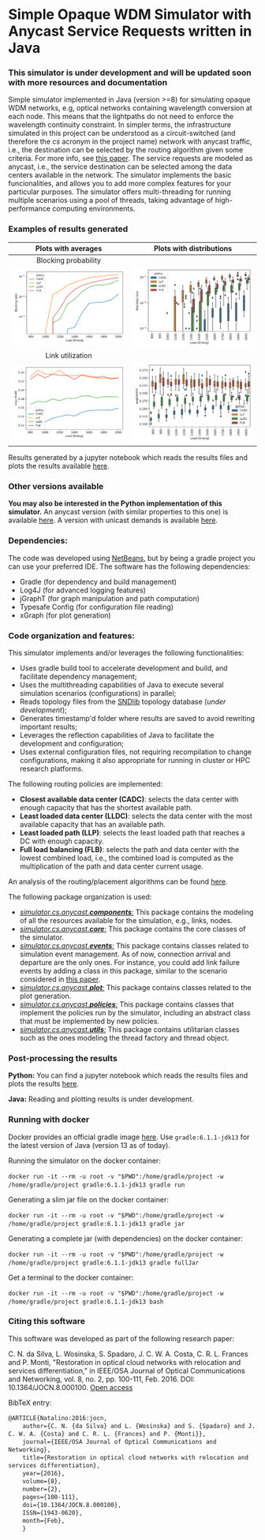 # Simple Opaque WDM Simulator with Anycast Service Requests written in Java

### This simulator is under development and will be updated soon with more resources and documentation

Simple simulator implemented in Java (version >=8) for simulating opaque WDM networks, e.g, optical networks containing wavelength conversion at each node.
This means that the lightpaths do not need to enforce the wavelength continuity constraint.
In simpler terms, the infrastructure simulated in this project can be understood as a circuit-switched (and therefore the *cs* acronym in the project name) network with anycast traffic, i.e., the destination can be selected by the routing algorithm given some criteria.
For more info, see [this paper](https://ieeexplore.ieee.org/abstract/document/767791).
The service requests are modeled as anycast, i.e., the service destination can be selected among the data centers available in the network.
The simulator implements the basic funcionalities, and allows you to add more complex features for your particular purposes.
The simulator offers multi-threading for running multiple scenarios using a pool of threads, taking advantage of high-performance computing environments.

### Examples of results generated

| Plots with averages | Plots with distributions |
| :---: | :---: |
| Blocking probability |
| ![Average blocking probability](resources/notebooks/images/blocking_ratio.svg) | ![Distribution of the blocking probability](resources/notebooks/images/box_blocking_ratio.svg) |
| Link utilization |
| ![Average link utilization](resources/notebooks/images/avgLinkUtil.svg) | ![Distribution of the link utilization](resources/notebooks/images/box_avgLinkUtil.svg) |

Results generated by a jupyter notebook which reads the results files and plots the results available [here](./resources/notebooks/python-generate-plots.ipynb).

### Other versions available

**You may also be interested in the Python implementation of this simulator.** An anycast version (with similar properties to this one) is available [here](https://github.com/carlosnatalino/python-simple-anycast-wdm-simulator). A version with unicast demands is available [here](https://github.com/carlosnatalino/python-simple-opaque-wdm-simulator). 

### Dependencies:

The code was developed using [NetBeans](https://netbeans.org/), but by being a gradle project you can use your preferred IDE. The software has the following dependencies:

- Gradle (for dependency and build management)
- Log4J (for advanced logging features)
- jGraphT (for graph manipulation and path computation)
- Typesafe Config (for configuration file reading)
- xGraph (for plot generation)

### Code organization and features:

This simulator implements and/or leverages the following functionalities:
- Uses gradle build tool to accelerate development and build, and facilitate dependency management;
- Uses the multithreading capabilities of Java to execute several simulation scenarios (configurations) in parallel;
- Reads topology files from the [SNDlib](http://sndlib.zib.de/) topology database (*under development*);
- Generates timestamp'd folder where results are saved to avoid rewriting important results;
- Leverages the reflection capabilities of Java to facilitate the development and configuration;
- Uses external configuration files, not requiring recompilation to change configurations, making it also appropriate for running in cluster or HPC research platforms.

The following routing policies are implemented:
- **Closest available data center (CADC)**: selects the data center with enough capacity that has the shortest available path.
- **Least loaded data center (LLDC)**: selects the data center with the most available capacity that has an available path.
- **Least loaded path (LLP)**: selects the least loaded path that reaches a DC with enough capacity.
- **Full load balancing (FLB)**: selects the path and data center with the lowest combined load, i.e., the combined load is computed as the multiplication of the path and data center current usage.

An analysis of the routing/placement algorithms can be found [here](https://ieeexplore.ieee.org/abstract/document/6294216).

The following package organization is used:
- [*simulator.cs.anycast.**components**:*](./src/main/java/simulator/cs/anycast/components) This package contains the modeling of all the resources available for the simulation, e.g., links, nodes.
- [*simulator.cs.anycast.**core**:*](./src/main/java/simulator/cs/anycast/core) This package contains the core classes of the simulator.
- [*simulator.cs.anycast.**events**:*](./src/main/java/simulator/cs/anycast/events) This package contains classes related to simulation event management. As of now, connection arrival and departure are the only ones. For instance, you could add link failure events by adding a class in this package, similar to the scenario considered in [this paper](#Citing-this-software).
- [*simulator.cs.anycast.**plot**:*](./src/main/java/simulator/cs/anycast/plot) This package contains classes related to the plot generation.
- [*simulator.cs.anycast.**policies**:*](./src/main/java/simulator/cs/anycast/policies) This package contains classes that implement the policies run by the simulator, including an abstract class that must be implemented by new policies.
- [*simulator.cs.anycast.**utils**:*](./src/main/java/simulator/cs/anycast/utils) This package contains utilitarian classes such as the ones modeling the thread factory and thread object.

### Post-processing the results

**Python:** You can find a jupyter notebook which reads the results files and plots the results [here](./resources/notebooks/python-generate-plots.ipynb).

**Java:** Reading and plotting results is under development.

### Running with docker

Docker provides an official gradle image [here](https://hub.docker.com/_/gradle). Use `gradle:6.1.1-jdk13` for the latest version of Java (version 13 as of today).

Running the simulator on the docker container:

`docker run -it --rm -u root -v "$PWD":/home/gradle/project -w /home/gradle/project gradle:6.1.1-jdk13 gradle run`

Generating a slim jar file on the docker container:

`docker run -it --rm -u root -v "$PWD":/home/gradle/project -w /home/gradle/project gradle:6.1.1-jdk13 gradle jar`

Generating a complete jar (with dependencies) on the docker container:

`docker run -it --rm -u root -v "$PWD":/home/gradle/project -w /home/gradle/project gradle:6.1.1-jdk13 gradle fullJar`

Get a terminal to the docker container:

`docker run -it --rm -u root -v "$PWD":/home/gradle/project -w /home/gradle/project gradle:6.1.1-jdk13 bash`

### Citing this software

This software was developed as part of the following research paper:

C. N. da Silva, L. Wosinska, S. Spadaro, J. C. W. A. Costa, C. R. L. Frances and P. Monti, "Restoration in optical cloud networks with relocation and services differentiation," in IEEE/OSA Journal of Optical Communications and Networking, vol. 8, no. 2, pp. 100-111, Feb. 2016. DOI: 10.1364/JOCN.8.000100. [Open access](http://www.diva-portal.org/smash/record.jsf?pid=diva2%3A925332&dswid=-6552)

BibTeX entry:

~~~~
@ARTICLE{Natalino:2016:jocn,
    author={C. N. {da Silva} and L. {Wosinska} and S. {Spadaro} and J. C. W. A. {Costa} and C. R. L. {Frances} and P. {Monti}},
    journal={IEEE/OSA Journal of Optical Communications and Networking},
    title={Restoration in optical cloud networks with relocation and services differentiation},
    year={2016},
    volume={8},
    number={2},
    pages={100-111},
    doi={10.1364/JOCN.8.000100},
    ISSN={1943-0620},
    month={Feb},
    }
~~~~


